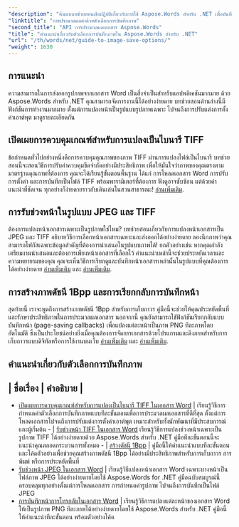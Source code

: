 ```yaml
---
"description": "ค้นพบบทช่วยสอนเชิงปฏิบัติเกี่ยวกับการใช้ Aspose.Words สำหรับ .NET เพื่อบันทึกรูปภาพ พร้อมขั้นตอนที่ปฏิบัติตามได้ง่ายและตัวอย่างโค้ดสำหรับการประมวลผลเอกสารอย่างมีประสิทธิภาพ"
"linktitle": "การประมวลผลคำด้วยตัวเลือกการบันทึกภาพ"
"second_title": "API การประมวลผลเอกสาร Aspose.Words"
"title": "คำแนะนำเกี่ยวกับตัวเลือกการบันทึกภาพใน Aspose.Words สำหรับ .NET"
"url": "/th/words/net/guide-to-image-save-options/"
"weight": 1630
---
```


## การแนะนำ

ความสามารถในการส่งออกรูปภาพจากเอกสาร Word เป็นสิ่งจำเป็นสำหรับแอปพลิเคชันมากมาย ด้วย Aspose.Words สำหรับ .NET คุณสามารถจัดการงานนี้ได้อย่างง่ายดาย บทช่วยสอนด้านล่างนี้มีฟังก์ชันการทำงานมากมาย ตั้งแต่การแปลงหน้าเป็นรูปแบบรูปภาพเฉพาะ ไปจนถึงการปรับแต่งการตั้งค่าเอาต์พุต มาดูรายละเอียดกัน

## เปิดเผยการควบคุมเกณฑ์สำหรับการแปลงเป็นไบนารี TIFF

ข้อกำหนดทั่วไปอย่างหนึ่งคือการควบคุมคุณภาพของภาพ TIFF ผ่านการแปลงไฟล์เป็นไบนารี บทช่วยสอนนี้จะสอนวิธีการปรับค่าควบคุมขีดจำกัดอย่างมีประสิทธิภาพ เพื่อให้มั่นใจว่าภาพของคุณตรงตามมาตรฐานคุณภาพที่ต้องการ คุณจะได้เรียนรู้ขั้นตอนพื้นฐาน ได้แก่ การโหลดเอกสาร Word การปรับการตั้งค่า และการบันทึกเป็นไฟล์ TIFF พร้อมพารามิเตอร์ที่ต้องการ ฟังดูอาจซับซ้อน แต่ด้วยคำแนะนำที่ชัดเจน ทุกอย่างก็ง่ายดายราวกับเดินเล่นในสวนสาธารณะ! [อ่านเพิ่มเติม](./expose-threshold-control-for-tiff-binarization-in-word-document/).

## การรับช่วงหน้าในรูปแบบ JPEG และ TIFF

ต้องการแปลงหน้าเอกสารเฉพาะเป็นรูปภาพใช่ไหม? บทช่วยสอนเกี่ยวกับการแปลงหน้าเอกสารเป็น JPEG และ TIFF อธิบายวิธีการเลือกหน้าเอกสารเฉพาะและส่งออกได้อย่างง่ายดาย ลองนึกภาพว่าคุณสามารถโฟกัสเฉพาะข้อมูลสำคัญที่ต้องการนำเสนอในรูปแบบภาพได้! ยกตัวอย่างเช่น หากคุณกำลังเตรียมงานนำเสนอและต้องการเพียงหน้าเอกสารที่เลือกไว้ คำแนะนำเหล่านี้จะช่วยประหยัดเวลาและความพยายามของคุณ คุณจะเห็นวิธีการเรียกดูและบันทึกหน้าเอกสารเหล่านั้นในรูปแบบที่คุณต้องการได้อย่างง่ายดาย [อ่านเพิ่มเติม](./get-jpeg-page-range-word-document/) และ [อ่านเพิ่มเติม](./get-tiff-page-range-word-document/).

## การสร้างภาพดัชนี 1Bpp และการเรียกกลับการบันทึกหน้า

สุดท้ายนี้ เราจะพูดถึงการสร้างภาพดัชนี 1Bpp สำหรับการเก็บถาวร คู่มือนี้จะช่วยให้คุณประหยัดพื้นที่และรักษาประสิทธิภาพในการประมวลผลเอกสาร นอกจากนี้ คุณยังสามารถใช้ฟังก์ชันเรียกกลับแบบบันทึกหน้า (page-saving callbacks) เพื่อแปลงแต่ละหน้าเป็นภาพ PNG ทีละภาพโดยอัตโนมัติ ซึ่งเป็นประโยชน์อย่างยิ่งเมื่อคุณต้องการจัดการเอกสารด้วยโปรแกรมและดึงภาพสำหรับการเก็บถาวรแบบดิจิทัลหรือการใช้งานบนเว็บ [อ่านเพิ่มเติม](./create-1bpp-indexed/) และ [อ่านเพิ่มเติม](./page-saving-callback-word-document/).

 ## คำแนะนำเกี่ยวกับตัวเลือกการบันทึกภาพ
| ชื่อเรื่อง | คำอธิบาย |
-
- [เปิดเผยการควบคุมเกณฑ์สำหรับการแปลงเป็นไบนารี TIFF ในเอกสาร Word](./expose-threshold-control-for-tiff-binarization-in-word-document/) | เรียนรู้วิธีการกำหนดค่าตัวเลือกการบันทึกภาพแบบทีละขั้นตอนเพื่อการประมวลผลเอกสารที่ดีที่สุด ตั้งแต่การโหลดเอกสารไปจนถึงการปรับแต่งการตั้งค่าเอาต์พุต เหมาะสำหรับทั้งนักพัฒนาที่มีประสบการณ์และผู้เริ่มต้น -
| [รับช่วงหน้า TIFF ในเอกสาร Word](./get-tiff-page-range-word-document/) เรียนรู้วิธีการแปลงช่วงหน้าเฉพาะเป็นรูปภาพ TIFF ได้อย่างง่ายดายด้วย Aspose.Words สำหรับ .NET คู่มือทีละขั้นตอนนี้จะแนะนำคุณตลอดกระบวนการทั้งหมด -
| [สร้างดัชนี 1Bpp](./create-1bpp-indexed/) | คู่มือนี้ให้คำแนะนำแบบทีละขั้นตอนและโค้ดตัวอย่างเพื่อช่วยคุณสร้างภาพดัชนี 1Bpp ได้อย่างมีประสิทธิภาพสำหรับการเก็บถาวร การพิมพ์ หรือการประหยัดพื้นที่
- [รับช่วงหน้า JPEG ในเอกสาร Word](./get-jpeg-page-range-word-document/) | เรียนรู้วิธีแปลงหน้าเอกสาร Word เฉพาะบางหน้าเป็นไฟล์ภาพ JPEG ได้อย่างง่ายดายโดยใช้ Aspose.Words for .NET คู่มือฉบับสมบูรณ์นี้ครอบคลุมทุกอย่างตั้งแต่การโหลดเอกสาร การกำหนดค่ารูปภาพ ไปจนถึงการบันทึกเป็นไฟล์ JPEG
- [การบันทึกหน้าการโทรกลับในเอกสาร Word](./page-saving-callback-word-document/) | เรียนรู้วิธีการแปลงแต่ละหน้าของเอกสาร Word ให้เป็นรูปภาพ PNG ทีละภาพได้อย่างง่ายดายโดยใช้ Aspose.Words สำหรับ .NET คู่มือนี้ให้คำแนะนำทีละขั้นตอน พร้อมตัวอย่างโค้ด